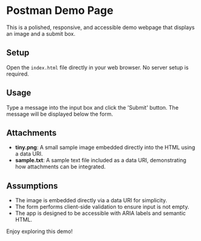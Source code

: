 # Postman Demo Page

This is a polished, responsive, and accessible demo webpage that displays an image and a submit box.

## Setup

Open the `index.html` file directly in your web browser. No server setup is required.

## Usage

Type a message into the input box and click the 'Submit' button. The message will be displayed below the form.

## Attachments

- **tiny.png**: A small sample image embedded directly into the HTML using a data URI.
- **sample.txt**: A sample text file included as a data URI, demonstrating how attachments can be integrated.

## Assumptions

- The image is embedded directly via a data URI for simplicity.
- The form performs client-side validation to ensure input is not empty.
- The app is designed to be accessible with ARIA labels and semantic HTML.

Enjoy exploring this demo!